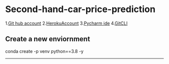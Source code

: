 # Second-hand-car-price-prediction

1.[Git hub account](https://github.com/)
2.[HerokuAccount](https://heroku.com)
3.[Pycharm ide](https://www.jetbrains.com/pycharm/)
4.[GitCLI](https://git-scm.com/downloads)


Create a new enviornment
-------------------

conda create -p venv python==3.8 -y

-----------------------------
